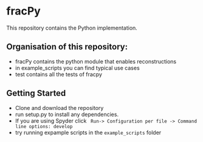 # fracPy

This repository contains the Python implementation.

## Organisation of this repository:

- fracPy contains the python module that enables reconstructions
- in example_scripts you can find typical use cases
- test contains all the tests of fracpy
 

## Getting Started
- Clone and download the repository
- run setup.py to install any dependencies. 
- If you are using Spyder click  ` Run-> Configuration per file -> Command line options: develop`
-  try running expample scripts in the `example_scripts` folder 



